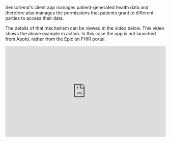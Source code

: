 Sensotrend's client app manages patient-generated health data and therefore also manages the
permissions that patients grant to different parties to access their data.

The details of that mechanism can be viewed in the video below. This video shows the above example
in action. In this case the app is not launched from Apotti, rather from the Epic on FHIR portal.

<div style="width: 100%; aspect-ratio: 16 / 9;">
  <iframe
    width="100%"
    height="100%"
    src="https://www.youtube.com/embed/Nw15LDwtCaI?start=857"
    title="YouTube video player"
    frameborder="0"
    allow="accelerometer; autoplay; clipboard-write; encrypted-media; gyroscope; picture-in-picture; web-share"
    allowfullscreen></iframe>
</div>
